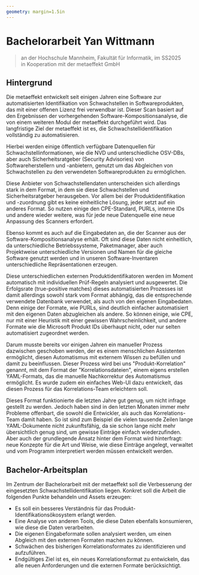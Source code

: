 ```yaml
---
geometry: margin=1.5in
---
```


# Bachelorarbeit Yan Wittmann

> an der Hochschule Mannheim, Fakultät für Informatik, im SS2025  
> in Kooperation mit der metaeffekt GmbH

## Hintergrund

Die metaeffekt entwickelt seit einigen Jahren eine Software zur automatisierten Identifikation von Schwachstellen in
Softwareprodukten, das mit einer offenen Lizenz frei verwendbar ist.
Dieser Scan basiert auf den Ergebnissen der vorhergehenden Software-Kompositionsanalyse, die von einem weiteren Modul
der metaeffekt durchgeführt wird.
Das langfristige Ziel der metaeffekt ist es, die Schwachstellidentifikation vollständig zu automatisieren.

Hierbei werden einige öffentlich verfügbare Datenquellen für Schwachstellinformationen,
wie die NVD und unterschiedliche OSV-DBs, aber auch Sicherheitsratgeber (Security Advisories) von Softwareherstellern
und -anbietern, genutzt um das Abgleichen von Schwachstellen zu den verwendeten Softwareprodukten zu ermöglichen.

Diese Anbieter von Schwachstellendaten unterscheiden sich allerdings stark in dem Format, in dem sie diese
Schwachstellen und Sicherheitsratgeber herausgeben.
Vor allem bei der Produktidentifikation und -zuordnung gibt es keine einheitliche Lösung, jeder setzt auf ein anderes
Format.
So nutzen einige den CPE-Standard, PURLs, interne IDs und andere wieder weitere, was für jede neue Datenquelle eine
neue Anpassung des Scanners erfordert.

Ebenso kommt es auch auf die Eingabedaten an, die der Scanner aus der Software-Kompositionsanalyse erhält.
Oft sind diese Daten nicht einheitlich, da unterschiedliche Betriebssysteme, Paketmanager, aber auch Projektweise
unterschiedliche Versionen und Namen für die gleiche Software genutzt werden und in unseren Software-Inventaren
unterschiedliche Repräsentationen erzeugen.

Diese unterschiedlichen externen Produktidentifikatoren werden im Moment automatisch mit individuellen Prüf-Regeln
analysiert und ausgewertet.
Die Erfolgsrate (true-positive matches) dieses automatisierten Prozesses ist damit allerdings sowohl stark vom Format
abhängig, das die entsprechende verwendete Datenbank verwendet, als auch von den eigenen Eingabedaten.
Denn einige der Formate, wie PURLs, sind deutlich einfacher automatisiert mit den eigenen Daten abzugleichen als andere.
So können einige, wie CPE, nur mit einer Heuristik mit einer gewissen Wahrscheinlichkeit,
und andere Formate wie die Microsoft Produkt IDs überhaupt nicht, oder nur selten automatisiert zugeordnet werden.

Darum musste bereits vor einigen Jahren ein manueller Prozess dazwischen geschoben werden, der es einem menschlichen
Assistenten ermöglicht, diesen Automatismus mit externem Wissen zu befüllen und damit zu beeinflussen.
Dieser Prozess wird bei uns "Produkt-Korrelation" genannt, mit dem Format der "Korrelationsdateien",
einem eigens erstellen YAML-Formats, das die manuelle Nachkorrektur des Automatismus ermöglicht.
Es wurde zudem ein einfaches Web-UI dazu entwickelt, das diesen Prozess für das Korrelations-Team erleichtern soll.

Dieses Format funktionierte die letzten Jahre gut genug, um nicht infrage gestellt zu werden.
Jedoch haben sind in den letzten Monaten immer mehr Probleme offenbart, die sowohl die Entwickler,
als auch das Korrelations-Team damit haben.
So ist sind zum Beispiel die vielen tausende Zeilen lange YAML-Dokumente nicht zukunftsfähig,
da sie schon lange nicht mehr übersichtlich genug sind, um gewisse Einträge einfach wiederzufinden.
Aber auch der grundlegende Ansatz hinter dem Format wird hinterfragt:
neue Konzepte für die Art und Weise, wie diese Einträge angelegt,
verwaltet und vom Programm interpretiert werden müssen entwickelt werden.

## Bachelor-Arbeitsplan

Im Zentrum der Bachelorarbeit mit der metaeffekt soll die Verbesserung der eingesetzten Schwachstellidentifikation
liegen.
Konkret soll die Arbeit die folgenden Punkte behandeln und Assets erzeugen:

- Es soll ein besseres Verständnis für das Produkt-Identifikationsökosystem erlangt werden.
- Eine Analyse von anderen Tools, die diese Daten ebenfalls konsumieren, wie diese die Daten verarbeiten.
- Die eigenen Eingabeformate sollen analysiert werden, um einen Abgleich mit den externen Formaten machen zu können.
- Schwächen des bisherigen Korrelationsformates zu identifizieren und aufzuführen.
- Endgültiges Ziel ist es, ein neues Korrelationsformat zu entwickeln, das alle neuen Anforderungen
  und die externen Formate berücksichtigt.
